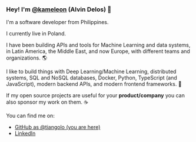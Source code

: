 ### Hey! I'm [@kameleon](https://twitter.com/tiangolo) (Alvin Delos) 👋

I'm a software developer from Philippines.

I currently live in Poland.

I have been building APIs and tools for Machine Learning and data systems, in Latin America, the Middle East, and now Europe, with different teams and organizations. 🌎

I like to build things with Deep Learning/Machine Learning, distributed systems, SQL and NoSQL databases, Docker, Python, TypeScript (and JavaScript), modern backend APIs, and modern frontend frameworks. 🤖

If my open source projects are useful for your **product/company** you can also sponsor my work on them. ☕

You can find me on:

* [GitHub as @tiangolo (you are here)](https://github.com/kameleon-ad)
* [LinkedIn](https://www.linkedin.com/in/alvin-delos-a6a007281/)
